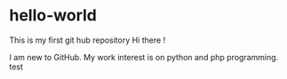 # hello-world
This is my first git hub repository
Hi there !

I am new to GitHub. My work interest is on python and php programming.
test
